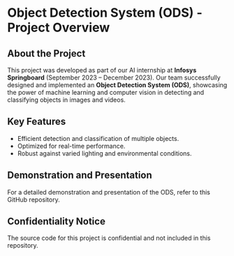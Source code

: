 # Object Detection System (ODS) - Project Overview

## About the Project
This project was developed as part of our AI internship at **Infosys Springboard** (September 2023 – December 2023). Our team successfully designed and implemented an **Object Detection System (ODS)**, showcasing the power of machine learning and computer vision in detecting and classifying objects in images and videos.

## Key Features
- Efficient detection and classification of multiple objects.
- Optimized for real-time performance.
- Robust against varied lighting and environmental conditions.

## Demonstration and Presentation
For a detailed demonstration and presentation of the ODS, refer to this GitHub repository.

## Confidentiality Notice
The source code for this project is confidential and not included in this repository.
